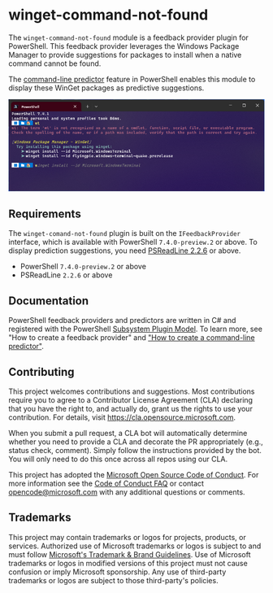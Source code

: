 # winget-command-not-found

The `winget-command-not-found` module is a feedback provider plugin for PowerShell. This feedback provider leverages the Windows Package Manager to provide suggestions for packages to install when a native command cannot be found.

The [command-line predictor][command-line-predictor] feature in PowerShell enables this module to display these WinGet packages as predictive suggestions.

![Demo](./images/demo.png)

## Requirements

The `winget-comand-not-found` plugin is built on the `IFeedbackProvider` interface, which is available with PowerShell `7.4.0-preview.2` or above. To display prediction suggestions, you need [PSReadLine 2.2.6][psreadline-226] or above.

- PowerShell `7.4.0-preview.2` or above
- PSReadLine `2.2.6` or above

## Documentation

PowerShell feedback providers and predictors are written in C# and registered with the PowerShell [Subsystem Plugin Model][subsystem-plugin-model].
To learn more, see "How to create a feedback provider" and ["How to create a command-line predictor"][how-to-create-predictor].

## Contributing

This project welcomes contributions and suggestions.  Most contributions require you to agree to a
Contributor License Agreement (CLA) declaring that you have the right to, and actually do, grant us
the rights to use your contribution. For details, visit https://cla.opensource.microsoft.com.

When you submit a pull request, a CLA bot will automatically determine whether you need to provide
a CLA and decorate the PR appropriately (e.g., status check, comment). Simply follow the instructions
provided by the bot. You will only need to do this once across all repos using our CLA.

This project has adopted the [Microsoft Open Source Code of Conduct](https://opensource.microsoft.com/codeofconduct/).
For more information see the [Code of Conduct FAQ](https://opensource.microsoft.com/codeofconduct/faq/) or
contact [opencode@microsoft.com](mailto:opencode@microsoft.com) with any additional questions or comments.

## Trademarks

This project may contain trademarks or logos for projects, products, or services. Authorized use of Microsoft 
trademarks or logos is subject to and must follow 
[Microsoft's Trademark & Brand Guidelines](https://www.microsoft.com/en-us/legal/intellectualproperty/trademarks/usage/general).
Use of Microsoft trademarks or logos in modified versions of this project must not cause confusion or imply Microsoft sponsorship.
Any use of third-party trademarks or logos are subject to those third-party's policies.

[command-line-predictor]: https://learn.microsoft.com/en-us/powershell/scripting/learn/shell/using-predictors
[psreadline-226]: https://www.powershellgallery.com/packages/PSReadLine/2.2.6
[subsystem-plugin-model]: https://docs.microsoft.com/powershell/scripting/learn/experimental-features#pssubsystempluginmodel
[how-to-create-predictor]: https://docs.microsoft.com/powershell/scripting/dev-cross-plat/create-cmdline-predictor